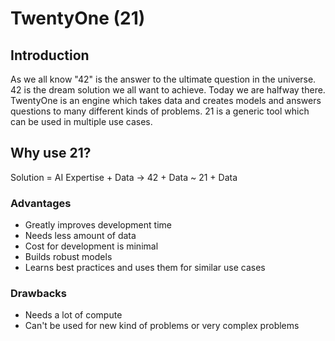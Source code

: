 # TwentyOne (21)

## Introduction
As we all know "42" is the answer to the ultimate question in the universe. 42 is the dream solution we all want to achieve. Today we are halfway there. TwentyOne is an engine which takes data and creates models and answers questions to many different kinds of problems. 21 is a generic tool which can be used in multiple use cases.

## Why use 21?

Solution = AI Expertise + Data -> 42 + Data ~ 21 + Data

### Advantages
- Greatly improves development time
- Needs less amount of data
- Cost for development is minimal
- Builds robust models
- Learns best practices and uses them for similar use cases

### Drawbacks
- Needs a lot of compute
- Can't be used for new kind of problems or very complex problems

